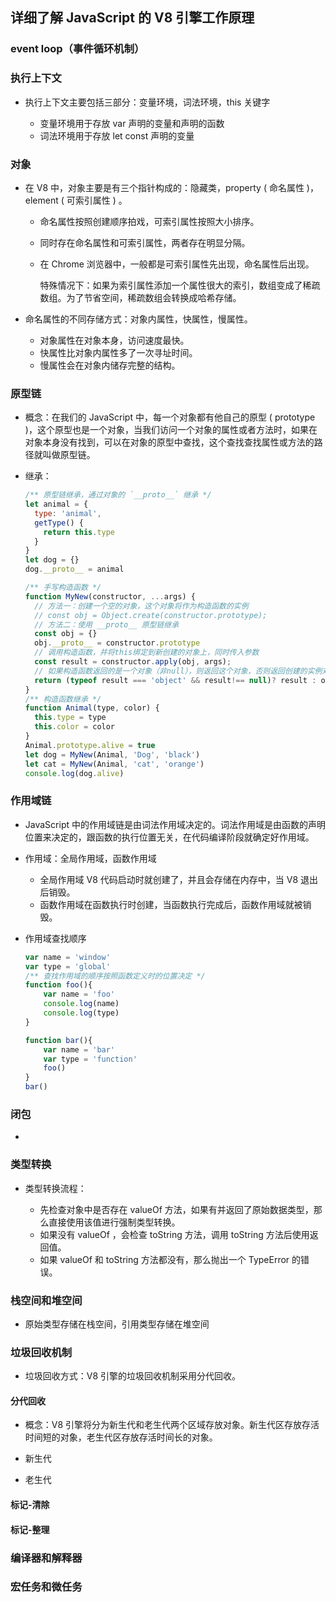 ## 详细了解 JavaScript 的 V8 引擎工作原理

### event loop（事件循环机制）

### 执行上下文

- 执行上下文主要包括三部分：变量环境，词法环境，this 关键字

  - 变量环境用于存放 var 声明的变量和声明的函数
  - 词法环境用于存放 let const 声明的变量

### 对象

- 在 V8 中，对象主要是有三个指针构成的：隐藏类，property ( 命名属性 )，element ( 可索引属性 ) 。

  - 命名属性按照创建顺序拍戏，可索引属性按照大小排序。
  - 同时存在命名属性和可索引属性，两者存在明显分隔。
  - 在 Chrome 浏览器中，一般都是可索引属性先出现，命名属性后出现。
  
    特殊情况下：如果为索引属性添加一个属性很大的索引，数组变成了稀疏数组。为了节省空间，稀疏数组会转换成哈希存储。

- 命名属性的不同存储方式：对象内属性，快属性，慢属性。

  - 对象属性在对象本身，访问速度最快。
  - 快属性比对象内属性多了一次寻址时间。
  - 慢属性会在对象内储存完整的结构。


### 原型链

- 概念：在我们的 JavaScript 中，每一个对象都有他自己的原型 ( prototype )，这个原型也是一个对象，当我们访问一个对象的属性或者方法时，如果在对象本身没有找到，可以在对象的原型中查找，这个查找查找属性或方法的路径就叫做原型链。

- 继承：

  ```js
  /** 原型链继承，通过对象的 `__proto__` 继承 */
  let animal = {
    type: 'animal',
    getType() {
      return this.type
    }
  }
  let dog = {}
  dog.__proto__ = animal
  ```

  ```js
  /** 手写构造函数 */
  function MyNew(constructor, ...args) {
    // 方法一：创建一个空的对象，这个对象将作为构造函数的实例
    // const obj = Object.create(constructor.prototype);
    // 方法二：使用 __proto__ 原型链继承
    const obj = {}
    obj.__proto__ = constructor.prototype
    // 调用构造函数，并将this绑定到新创建的对象上，同时传入参数
    const result = constructor.apply(obj, args);
    // 如果构造函数返回的是一个对象（非null），则返回这个对象，否则返回创建的实例对象
    return (typeof result === 'object' && result!== null)? result : obj;
  }
  /** 构造函数继承 */
  function Animal(type, color) {
    this.type = type
    this.color = color
  }
  Animal.prototype.alive = true
  let dog = MyNew(Animal, 'Dog', 'black')
  let cat = MyNew(Animal, 'cat', 'orange')
  console.log(dog.alive)
  ```


### 作用域链

- JavaScript 中的作用域链是由词法作用域决定的。词法作用域是由函数的声明位置来决定的，跟函数的执行位置无关，在代码编译阶段就确定好作用域。

- 作用域：全局作用域，函数作用域

  - 全局作用域 V8 代码启动时就创建了，并且会存储在内存中，当 V8 退出后销毁。
  - 函数作用域在函数执行时创建，当函数执行完成后，函数作用域就被销毁。

- 作用域查找顺序

  ```js
  var name = 'window'
  var type = 'global'
  /** 查找作用域的顺序按照函数定义时的位置决定 */
  function foo(){
      var name = 'foo'
      console.log(name)
      console.log(type)
  }

  function bar(){
      var name = 'bar'
      var type = 'function'
      foo()
  }
  bar()
  ```


### 闭包

- 


### 类型转换

- 类型转换流程：

  - 先检查对象中是否存在 valueOf 方法，如果有并返回了原始数据类型，那么直接使用该值进行强制类型转换。
  - 如果没有 valueOf ，会检查 toString 方法，调用 toString 方法后使用返回值。
  - 如果 valueOf 和 toString 方法都没有，那么抛出一个 TypeError 的错误。


### 栈空间和堆空间

- 原始类型存储在栈空间，引用类型存储在堆空间


### 垃圾回收机制

- 垃圾回收方式：V8 引擎的垃圾回收机制采用分代回收。

#### 分代回收

- 概念：V8 引擎将分为新生代和老生代两个区域存放对象。新生代区存放存活时间短的对象，老生代区存放存活时间长的对象。

- 新生代

- 老生代

#### 标记-清除

#### 标记-整理



### 编译器和解释器


### 宏任务和微任务

